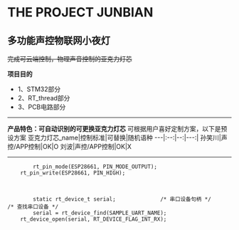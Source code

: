 # THE PROJECT JUNBIAN
## 多功能声控物联网小夜灯


~~完成可云端控制，物理声音控制的亚克力灯芯~~

__项目目的__
-  1、STM32部分
- 2、RT_thread部分
-  3、PCB电路部分
---

__产品特色：可自动识别的可更换亚克力灯芯__
可根据用户喜好定制方案，以下是预设方案
亚克力灯芯_name|控制标准|可替换|随机语种
---|:--:|--:|---:|
孙笑川|声控/APP控制|OK|O
刘波|声控/APP控制|OK|X




---

```
        rt_pin_mode(ESP28661, PIN_MODE_OUTPUT);
	rt_pin_write(ESP28661, PIN_HIGH);
	
	

        static rt_device_t serial;              /* 串口设备句柄 */    
/* 查找串口设备 */
        serial = rt_device_find(SAMPLE_UART_NAME);
	rt_device_open(serial, RT_DEVICE_FLAG_INT_RX);	
```
